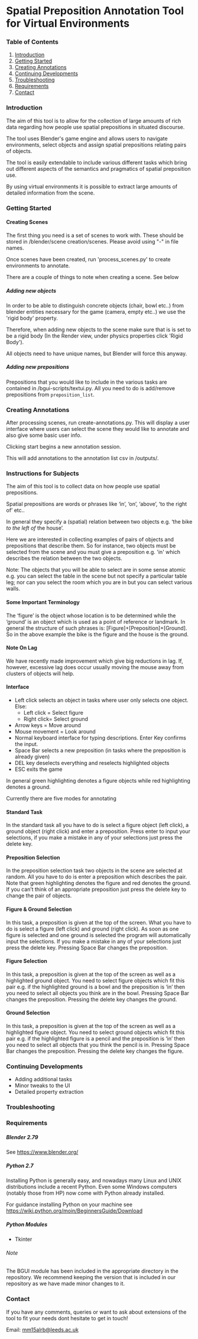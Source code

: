 # Spatial Preposition Annotation Tool for Virtual Environments 

### Table of Contents

1. [Introduction](#introduction)
2. [Getting Started](#getting-started)
3. [Creating Annotations](#creating-annotations)
4. [Continuing Developments](#continuing-developments)
5. [Troubleshooting](#troubleshooting)
6. [Requirements](#requirements)
7. [Contact](#contact)

### Introduction

The aim of this tool is to allow for the collection of large amounts of rich data regarding how people use spatial prepositions in situated discourse.

The tool uses Blender's game engine and allows users to navigate environments, select objects and assign spatial prepositions relating pairs of objects. 

The tool is easily extendable to include various different tasks which bring out different aspects of the semantics and pragmatics of spatial preposition use.

By using virtual environments it is possible to extract large amounts of detailed information from the scene.


### Getting Started

#### Creating Scenes

The first thing you need is a set of scenes to work with. These should be stored in /blender/scene creation/scenes. Please avoid using "-" in file names.

Once scenes have been created, run 'process_scenes.py' to create environments to annotate.

There are a couple of things to note when creating a scene. See below

##### Adding new objects

In order to be able to distinguish concrete objects (chair, bowl etc..) from blender entities necessary for the game (camera, empty etc..) we use the 'rigid body' property.

Therefore, when adding new objects to the scene make sure that is is set to be a rigid body (In the Render view, under physics properties click 'Rigid Body').

All objects need to have unique names, but Blender will force this anyway.

##### Adding new prepositions

Prepositions that you would like to include in the various tasks are contained in /bgui-scripts/textui.py. All you need to do is add/remove prepositions from `preposition_list`.

### Creating Annotations

After processing scenes, run create-annotations.py. This will display a user interface where users can select the scene they would like to annotate and also give some basic user info.

Clicking start begins a new annotation session.

This will add annotations to the annotation list csv in /outputs/.

### Instructions for Subjects

The aim of this tool is to collect data on how people use spatial prepositions.

Spatial prepositions are words or phrases like ‘in’, ‘on’, ‘above’, ‘to the right of’ etc.. 

In general they specify a (spatial) relation between two objects e.g. ‘the bike *to the left of* the house’.

Here we are interested in collecting examples of pairs of objects and prepositions that describe them. So for instance, two objects must be selected from the scene and you must give a preposition e.g. 'in' which describes the relation between the two objects.

Note: The objects that you will be able to select are in some sense atomic e.g. you can select the table in the scene but not specify a particular table leg; nor can you select the room which you are in but you can select various walls.

#### Some Important Terminology

The ‘figure’ is the object whose location is to be determined while the ‘ground’ is an object which is used as a point of reference or landmark. In general the structure of such phrases is: [Figure]+[Preposition]+[Ground]. So in the above example the bike is the figure and the house is the ground.


#### Note On Lag
We have recently made improvement which give big reductions in lag. If, however, excessive lag does occur usually moving the mouse away from clusters of objects will help.

#### Interface

* Left click selects an object in tasks where user only selects one object. Else:
  * Left click = Select figure
  * Right click= Select ground
* Arrow keys = Move around
* Mouse movement = Look around
* Normal keyboard interface for typing descriptions. Enter Key confirms the input.
* Space Bar selects a new preposition (in tasks where the preposition is already given)
* DEL key deselects everything and reselects highlighted objects
* ESC exits the game

In general green highlighting denotes a figure objects while red highlighting denotes a ground.

Currently there are five modes for annotating

#### Standard Task

In the standard task all you have to do is select a figure object (left click), a ground object (right click) and enter a preposition. Press enter to input your selections, if you make a mistake in any of your selections just press the delete key.

#### Preposition Selection

In the preposition selection task two objects in the scene are selected at random. All you have to do is enter a preposition which describes the pair. Note that green highlighting denotes the figure and red denotes the ground. If you can’t think of an appropriate preposition just press the delete key to change the pair of objects.


#### Figure & Ground Selection

In this task, a preposition is given at the top of the screen. What you have to do is select a figure (left click) and ground (right click). As soon as one figure is selected and one ground is selected the program will automatically input the selections. If you make a mistake in any of your selections just press the delete key. Pressing Space Bar changes the preposition.


#### Figure Selection
In this task, a preposition is given at the top of the screen as well as a highlighted ground object. You need to select figure objects which fit this pair e.g. if the highlighted ground is a bowl and the preposition is ‘in’ then you need to select all objects you think are in the bowl. Pressing Space Bar changes the preposition. Pressing the delete key changes the ground.
#### Ground Selection
In this task, a preposition is given at the top of the screen as well as a highlighted figure object. You need to select ground objects which fit this pair e.g. if the highlighted figure is a pencil and the preposition is ‘in’ then you need to select all objects that you think the pencil is in. Pressing Space Bar changes the preposition. Pressing the delete key changes the figure.

### Continuing Developments

* Adding additional tasks
* Minor tweaks to the UI
* Detailed property extraction

### Troubleshooting

### Requirements

##### Blender 2.79

See https://www.blender.org/

##### Python 2.7

Installing Python is generally easy, and nowadays many Linux and UNIX distributions include a recent Python. Even some Windows computers (notably those from HP) now come with Python already installed.

For guidance installing Python on your machine see https://wiki.python.org/moin/BeginnersGuide/Download

##### Python Modules
* Tkinter

###### Note
The BGUI module has been included in the appropriate directory in the repository. We recommend keeping the version that is included in our repository as we have made minor changes to it.

### Contact
If you have any comments, queries or want to ask about extensions of the tool to fit your needs dont hesitate to get in touch!

Email: mm15alrb@leeds.ac.uk
